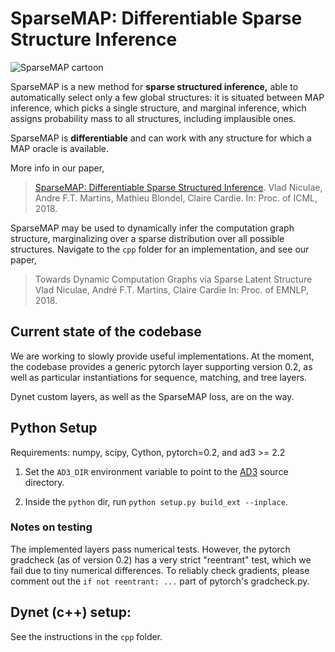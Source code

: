 # SparseMAP: Differentiable Sparse Structure Inference

![SparseMAP cartoon](sparsemap.png?raw=true "SparseMAP cartoon")

SparseMAP is a new method for **sparse structured inference,**
able to automatically select only a few global structures:
it is  situated between MAP inference, which picks a single structure, 
and marginal inference, which assigns probability mass to all structures, 
including implausible ones. 

SparseMAP is **differentiable** and can work with any structure for which a MAP
oracle is available.

More info in our paper,

> [SparseMAP: Differentiable Sparse Structured Inference](https://arxiv.org/abs/1802.04223).
> Vlad Niculae, Andre F.T. Martins, Mathieu Blondel, Claire Cardie.
> In: Proc. of ICML, 2018.

SparseMAP may be used to dynamically infer the computation graph structure,
marginalizing over a sparse distribution over all possible structures. Navigate 
to the `cpp` folder for an implementation, and see our paper,

> Towards Dynamic Computation Graphs via Sparse Latent Structure
> Vlad Niculae, André F.T. Martins, Claire Cardie
> In: Proc. of EMNLP, 2018.

## Current state of the codebase

We are working to slowly provide useful implementations. At the moment,
the codebase provides a generic pytorch layer supporting version 0.2,
as well as particular instantiations for sequence, matching, and tree layers.

Dynet custom layers, as well as the SparseMAP loss, are on the way.


## Python Setup

Requirements: numpy, scipy, Cython, pytorch=0.2, and ad3 >= 2.2

1. Set the `AD3_DIR` environment variable to point to the
   [AD3](https://github.com/andre-martins/ad3) source directory.

2. Inside the `python` dir, run  `python setup.py build_ext --inplace`.


### Notes on testing

The implemented layers pass numerical tests. However, the pytorch
gradcheck (as of version 0.2) has a very strict "reentrant" test, which we fail
due to tiny numerical differences. To reliably check gradients, please comment
out the `if not reentrant: ...` part of pytorch's gradcheck.py.

## Dynet (c++) setup:

See the instructions in the `cpp` folder.
